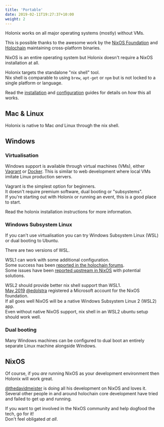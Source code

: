 ```yaml
---
title: 'Portable'
date: 2019-02-11T19:27:37+10:00
weight: 2
---
```


Holonix works on all major operating systems (mostly) without VMs.

This is possible thanks to the awesome work by the [NixOS Foundation](https://nixos.org/nixos/foundation.html) and [Holochain](https://holochain.org) maintaining cross-platform binaries.

NixOS is an entire operating system but Holonix doesn't require a NixOS installation at all.

Holonix targets the standalone "nix shell" tool.  
Nix shell is comparable to using `brew`, `apt-get` or `npm` but is not locked to a single platform or language.

Read the [installation](/docs/install) and [configuration](/docs/config) guides for details on _how_ this all works.

## Mac & Linux

Holonix is native to Mac _and_ Linux through the nix shell.  

## Windows

### Virtualisation

Windows support is available through virtual machines (VMs), either [Vagrant](https://www.vagrantup.com/) or [Docker](https://www.docker.com/). This is similar to web development where local VMs imitate Linux production servers.

Vagrant is the simplest option for beginners.  
It doesn't require premium software, dual booting or "subsystems".  
If you're starting out with Holonix or running an event, this is a good place to start.

Read the holonix installation instructions for more information.

### Windows Subsystem Linux

If you can't use virtualisation you can try Windows Subsystem Linux (WSL) or dual booting to Ubuntu.

There are two versions of WSL.  

WSL1 can work with some additional configuration.  
Some success has been [reported in the holochain forums](https://forum.holochain.org/t/im-spinning-up-some-docs-for-holonix-feedback-welcome/451/3?u=thedavidmeister).  
Some issues have been [reported upstream in NixOS](https://github.com/NixOS/nix/issues/1203) with potential solutions.

WSL2 should provide better nix shell support than WSL1.  
[May 2019](https://github.com/NixOS/nixpkgs/issues/30391#issuecomment-491350711) [@edolstra](https://github.com/edolstra) registered a Microsoft account for the NixOS foundation.  
If all goes well NixOS will be a native Windows Subsystem Linux 2 (WSL2) app.  
Even without native NixOS support, nix shell in an WSL2 ubuntu setup should work well.

### Dual booting

Many Windows machines can be configured to dual boot an entirely separate Linux machine alongside Windows.

## NixOS

Of course, if you _are_ running NixOS as your development environment then Holonix will work great.

[@thedavidmeister](https://github.com/thedavidmeister) is doing all his development on NixOS and loves it.  
Several other people in and around holochain core development have tried and failed to get up and running.  

If you want to get involved in the NixOS community and help dogfood the tech, go for it!  
Don't feel obligated _at all_.
